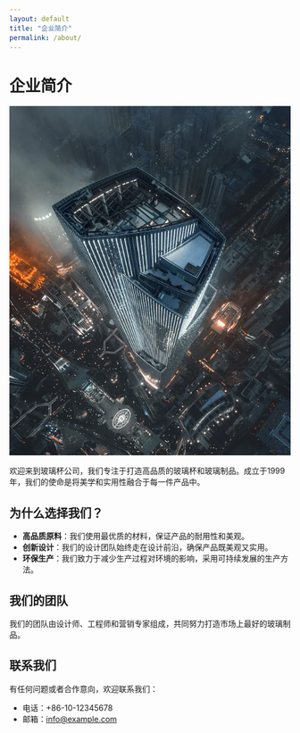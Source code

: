 ```yaml
---
layout: default
title: "企业简介"
permalink: /about/
---
```


# 企业简介

![公司大楼](/assets/images/company.webp)

欢迎来到玻璃杯公司，我们专注于打造高品质的玻璃杯和玻璃制品。成立于1999年，我们的使命是将美学和实用性融合于每一件产品中。

## 为什么选择我们？

- **高品质原料**：我们使用最优质的材料，保证产品的耐用性和美观。
- **创新设计**：我们的设计团队始终走在设计前沿，确保产品既美观又实用。
- **环保生产**：我们致力于减少生产过程对环境的影响，采用可持续发展的生产方法。

## 我们的团队

我们的团队由设计师、工程师和营销专家组成，共同努力打造市场上最好的玻璃制品。

## 联系我们

有任何问题或者合作意向，欢迎联系我们：

- 电话：+86-10-12345678
- 邮箱：info@example.com